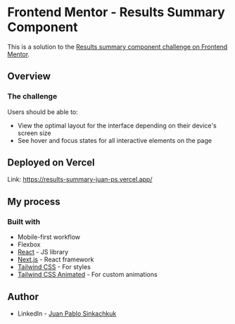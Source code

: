 # Frontend Mentor - Results Summary Component

This is a solution to the [Results summary component challenge on Frontend Mentor](https://www.frontendmentor.io/challenges/results-summary-component-CE_K6s0maV).

## Overview

### The challenge

Users should be able to:

- View the optimal layout for the interface depending on their device's screen size
- See hover and focus states for all interactive elements on the page

## Deployed on Vercel
Link: https://results-summary-juan-ps.vercel.app/

## My process

### Built with

- Mobile-first workflow
- Flexbox
- [React](https://reactjs.org/) - JS library
- [Next.js](https://nextjs.org/) - React framework
- [Tailwind CSS](https://tailwindcss.com/) - For styles
- [Tailwind CSS Animated](https://www.tailwindcss-animated.com/) - For custom animations

## Author

- LinkedIn - [Juan Pablo Sinkachkuk](https://www.linkedin.com/in/juanps94/)

